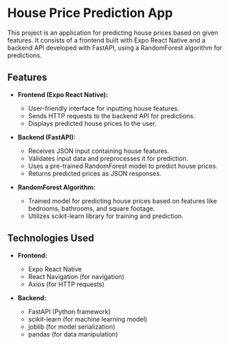 # House Price Prediction App

This project is an application for predicting house prices based on given features. It consists of a frontend built with Expo React Native and a backend API developed with FastAPI, using a RandomForest algorithm for predictions.

## Features

- **Frontend (Expo React Native):**

  - User-friendly interface for inputting house features.
  - Sends HTTP requests to the backend API for predictions.
  - Displays predicted house prices to the user.

- **Backend (FastAPI):**

  - Receives JSON input containing house features.
  - Validates input data and preprocesses it for prediction.
  - Uses a pre-trained RandomForest model to predict house prices.
  - Returns predicted prices as JSON responses.

- **RandomForest Algorithm:**
  - Trained model for predicting house prices based on features like bedrooms, bathrooms, and square footage.
  - Utilizes scikit-learn library for training and prediction.

## Technologies Used

- **Frontend:**

  - Expo React Native
  - React Navigation (for navigation)
  - Axios (for HTTP requests)

- **Backend:**
  - FastAPI (Python framework)
  - scikit-learn (for machine learning model)
  - joblib (for model serialization)
  - pandas (for data manipulation)
